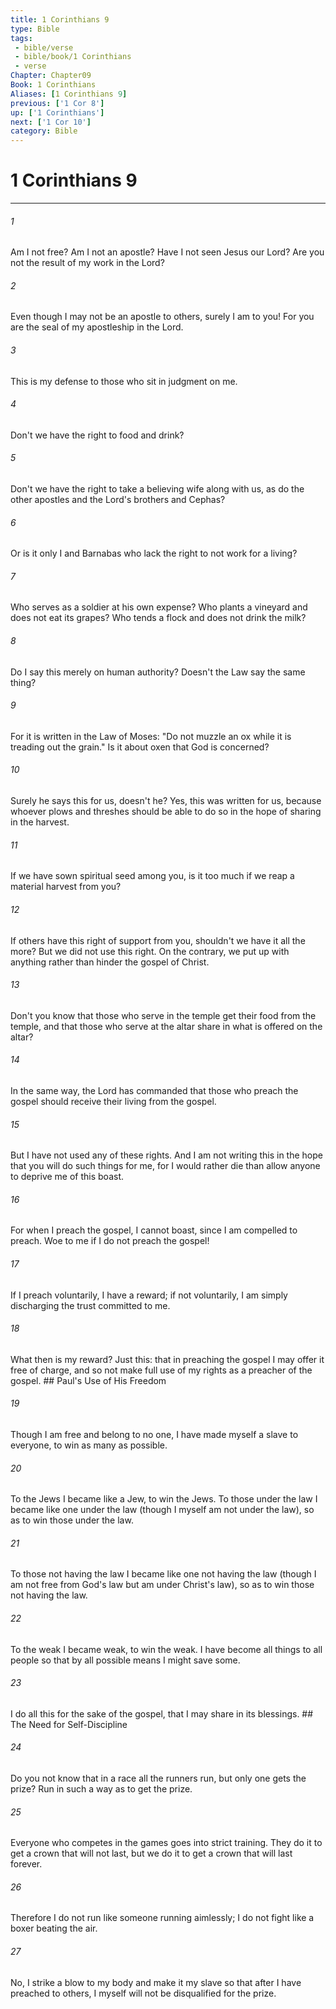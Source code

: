 ```yaml
---
title: 1 Corinthians 9
type: Bible
tags:
 - bible/verse
 - bible/book/1 Corinthians
 - verse
Chapter: Chapter09
Book: 1 Corinthians
Aliases: [1 Corinthians 9]
previous: ['1 Cor 8']
up: ['1 Corinthians']
next: ['1 Cor 10']
category: Bible
---
```

# 1 Corinthians 9

***


###### 1 
Am I not free? Am I not an apostle? Have I not seen Jesus our Lord? Are you not the result of my work in the Lord? 

###### 2 
Even though I may not be an apostle to others, surely I am to you! For you are the seal of my apostleship in the Lord. 

###### 3 
This is my defense to those who sit in judgment on me. 

###### 4 
Don't we have the right to food and drink? 

###### 5 
Don't we have the right to take a believing wife along with us, as do the other apostles and the Lord's brothers and Cephas? 

###### 6 
Or is it only I and Barnabas who lack the right to not work for a living? 

###### 7 
Who serves as a soldier at his own expense? Who plants a vineyard and does not eat its grapes? Who tends a flock and does not drink the milk? 

###### 8 
Do I say this merely on human authority? Doesn't the Law say the same thing? 

###### 9 
For it is written in the Law of Moses: "Do not muzzle an ox while it is treading out the grain." Is it about oxen that God is concerned? 

###### 10 
Surely he says this for us, doesn't he? Yes, this was written for us, because whoever plows and threshes should be able to do so in the hope of sharing in the harvest. 

###### 11 
If we have sown spiritual seed among you, is it too much if we reap a material harvest from you? 

###### 12 
If others have this right of support from you, shouldn't we have it all the more? But we did not use this right. On the contrary, we put up with anything rather than hinder the gospel of Christ. 

###### 13 
Don't you know that those who serve in the temple get their food from the temple, and that those who serve at the altar share in what is offered on the altar? 

###### 14 
In the same way, the Lord has commanded that those who preach the gospel should receive their living from the gospel. 

###### 15 
But I have not used any of these rights. And I am not writing this in the hope that you will do such things for me, for I would rather die than allow anyone to deprive me of this boast. 

###### 16 
For when I preach the gospel, I cannot boast, since I am compelled to preach. Woe to me if I do not preach the gospel! 

###### 17 
If I preach voluntarily, I have a reward; if not voluntarily, I am simply discharging the trust committed to me. 

###### 18 
What then is my reward? Just this: that in preaching the gospel I may offer it free of charge, and so not make full use of my rights as a preacher of the gospel. ## Paul's Use of His Freedom 

###### 19 
Though I am free and belong to no one, I have made myself a slave to everyone, to win as many as possible. 

###### 20 
To the Jews I became like a Jew, to win the Jews. To those under the law I became like one under the law (though I myself am not under the law), so as to win those under the law. 

###### 21 
To those not having the law I became like one not having the law (though I am not free from God's law but am under Christ's law), so as to win those not having the law. 

###### 22 
To the weak I became weak, to win the weak. I have become all things to all people so that by all possible means I might save some. 

###### 23 
I do all this for the sake of the gospel, that I may share in its blessings. ## The Need for Self-Discipline 

###### 24 
Do you not know that in a race all the runners run, but only one gets the prize? Run in such a way as to get the prize. 

###### 25 
Everyone who competes in the games goes into strict training. They do it to get a crown that will not last, but we do it to get a crown that will last forever. 

###### 26 
Therefore I do not run like someone running aimlessly; I do not fight like a boxer beating the air. 

###### 27 
No, I strike a blow to my body and make it my slave so that after I have preached to others, I myself will not be disqualified for the prize. 

